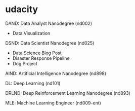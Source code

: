 # udacity

DAND: Data Analyst Nanodegree (nd002)
- Data Visualization

DSND: Data Scientist Nanodegree (nd025)
- Data Science Blog Post
- Disaster Response Pipeline
- Dog Project

AIND: Artificial Intelligence Nanodegree (nd898)

DL: Deep Learning (nd101)

DRLND: Deep Reinforcement Learning Nanodegree (nd893)

MLE: Machine Learning Engineer (nd009-ent)
